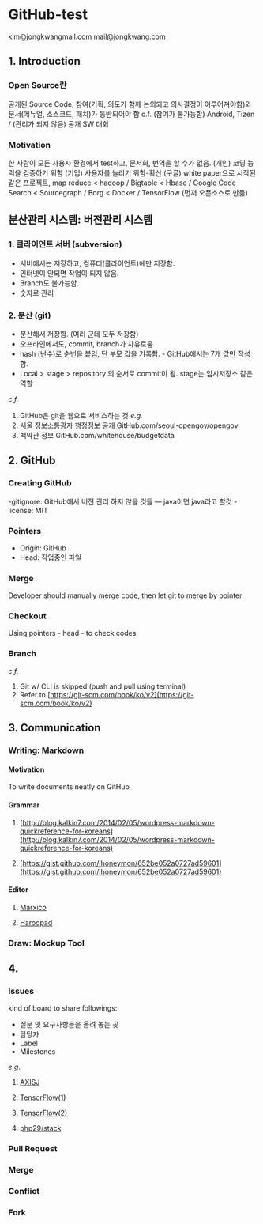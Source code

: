 # GitHub-test
kim@jongkwangmail.com
mail@jongkwang.com

## 1. Introduction
### Open Source란
공개된 Source Code, 참여(기획, 의도가 함께 논의되고 의사결정이 이루어져야함)와 문서(메뉴얼, 소스코드, 패치)가 동반되어야 함
c.f. (참여가 불가능함) Android, Tizen / (관리가 되지 않음) 공개 SW 대회

### Motivation
한 사람이 모든 사용자 환경에서 test하고, 문서화, 번역을 할 수가 없음.
(개인) 코딩 능력을 검증하기 위함
(기업) 사용자를 늘리기 위함-확산
(구글) white paper으로 시작된 같은 프로젝트, map reduce < hadoop / Bigtable < Hbase / Google Code Search < Sourcegraph / Borg < Docker / TensorFlow (먼저 오픈소스로 만듦)

## 분산관리 시스템: 버전관리 시스템
### 1. 클라이언트 서버 (subversion)
* 서버에서는 저장하고, 컴퓨터(클라이언트)에만 저장함.
* 인터넷이 안되면 작업이 되지 않음.
* Branch도 불가능함.
* 숫자로 관리

### 2. 분산 (git)
* 분산해서 저장함. (여러 군데 모두 저장함)
* 오프라인에서도, commit, branch가 자유로움
* hash (난수)로 순번을 붙임, 단 부모 값을 기록함. - GitHub에서는 7개 값만 작성함.
* Local > stage > repository 의 순서로 commit이 됨. stage는 임시저장소 같은 역할

_c.f._
1) GitHub은 git을 웹으로 서비스하는 것
_e.g._
1) 서울 정보소통광자 행정정보 공개 GitHub.com/seoul-opengov/opengov
2) 백악관 정보 GitHub.com/whitehouse/budgetdata

## 2. GitHub
### Creating GitHub
-gitignore: GitHub에서 버전 관리 하지 않을 것들 — java이면 java라고 할것
-license: MIT

### Pointers
* Origin: GitHub
* Head: 작업중인 파일

### Merge
Developer should manually merge code, then let git to merge by pointer

### Checkout
Using pointers - head - to check codes

### Branch


_c.f._
1) Git w/ CLI is skipped (push and pull using terminal)
2) Refer to [https://git-scm.com/book/ko/v2](https://git-scm.com/book/ko/v2)

## 3. Communication
### Writing: Markdown
#### Motivation
To write documents neatly on GitHub

#### Grammar
1. [http://blog.kalkin7.com/2014/02/05/wordpress-markdown-quickreference-for-koreans](http://blog.kalkin7.com/2014/02/05/wordpress-markdown-quickreference-for-koreans)

2. [https://gist.github.com/ihoneymon/652be052a0727ad59601](https://gist.github.com/ihoneymon/652be052a0727ad59601)

#### Editor
1. [Marxico](https://marxi.co/#notebook-tags)

2. [Haroopad](http://pad.haroopress.com)

### Draw: Mockup Tool

## 4.
### Issues
kind of board to share followings:

- 질문 및 요구사항들을 올려 놓는 곳
- 담당자
- Label
- Milestones

_e.g._
1. [AXISJ](https://github.com/thomasJang/axisj/issues)

2. [TensorFlow(1)](https://github.com/tensorflow/tensorflow/issues)

3. [TensorFlow(2)](https://github.com/tensorflow/tensorflow/issues/12059)

4. [php29/stack](https://github.com/php79/stack/issues)

### Pull Request

### Merge

### Conflict

### Fork
